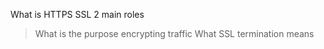 What is HTTPS SSL 2 main roles
> What is the purpose encrypting traffic
> What SSL termination means
